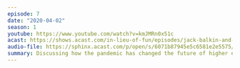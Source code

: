 ```yaml
---
episode: 7
date: "2020-04-02"
season: 1
youtube: https://www.youtube.com/watch?v=kmJMRn0x51c
acast: https://shows.acast.com/in-lieu-of-fun/episodes/jack-balkin-and-jordan-ellenberg
audio-file: https://sphinx.acast.com/p/open/s/6071b87945e5c6581e2e5575/e/60fc5259c0b76c001257fc35/media.mp3
summary: Discussing how the pandemic has changed the future of higher education
---
```

